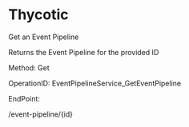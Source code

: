 #     Thycotic


Get an Event Pipeline

Returns the Event Pipeline for the provided ID

Method: Get

OperationID: EventPipelineService_GetEventPipeline

EndPoint:

/event-pipeline/{id}
